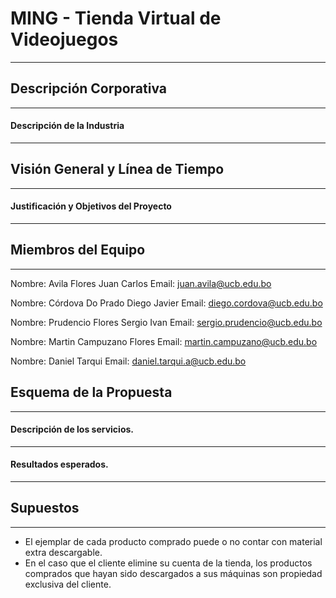 # MING - Tienda Virtual de Videojuegos
------
## Descripción Corporativa 
------
#### Descripción de la Industria
------ 
## Visión General y Línea de Tiempo
------
#### Justificación y Objetivos del Proyecto
------ 
## Miembros del Equipo
------
Nombre: Avila Flores Juan Carlos
Email: juan.avila@ucb.edu.bo

Nombre: Córdova Do Prado Diego Javier
Email: diego.cordova@ucb.edu.bo

Nombre: Prudencio Flores Sergio Ivan
Email: sergio.prudencio@ucb.edu.bo

Nombre: Martin Campuzano Flores
Email: martin.campuzano@ucb.edu.bo

Nombre: Daniel Tarqui
Email: daniel.tarqui.a@ucb.edu.bo
## Esquema de la Propuesta
------
#### Descripción de los servicios.
------
#### Resultados esperados.
------
## Supuestos
------
-  El ejemplar de cada producto comprado puede o no contar con material extra descargable.
-   En el caso que el cliente elimine su cuenta de la tienda, los productos comprados que     hayan sido descargados a sus máquinas son propiedad exclusiva del cliente.

